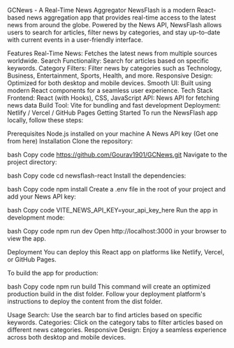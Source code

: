 GCNews - A Real-Time News Aggregator
NewsFlash is a modern React-based news aggregation app that provides real-time access to the latest news from around the globe. Powered by the News API, NewsFlash allows users to search for articles, filter news by categories, and stay up-to-date with current events in a user-friendly interface.

Features
Real-Time News: Fetches the latest news from multiple sources worldwide.
Search Functionality: Search for articles based on specific keywords.
Category Filters: Filter news by categories such as Technology, Business, Entertainment, Sports, Health, and more.
Responsive Design: Optimized for both desktop and mobile devices.
Smooth UI: Built using modern React components for a seamless user experience.
Tech Stack
Frontend: React (with Hooks), CSS, JavaScript
API: News API for fetching news data
Build Tool: Vite for bundling and fast development
Deployment: Netlify / Vercel / GitHub Pages
Getting Started
To run the NewsFlash app locally, follow these steps:

Prerequisites
Node.js installed on your machine
A News API key (Get one from here)
Installation
Clone the repository:

bash
Copy code
https://github.com/Gourav1901/GCNews.git
Navigate to the project directory:

bash
Copy code
cd newsflash-react
Install the dependencies:

bash
Copy code
npm install
Create a .env file in the root of your project and add your News API key:

bash
Copy code
VITE_NEWS_API_KEY=your_api_key_here
Run the app in development mode:

bash
Copy code
npm run dev
Open http://localhost:3000 in your browser to view the app.

Deployment
You can deploy this React app on platforms like Netlify, Vercel, or GitHub Pages.

To build the app for production:

bash
Copy code
npm run build
This command will create an optimized production build in the dist folder. Follow your deployment platform's instructions to deploy the content from the dist folder.

Usage
Search: Use the search bar to find articles based on specific keywords.
Categories: Click on the category tabs to filter articles based on different news categories.
Responsive Design: Enjoy a seamless experience across both desktop and mobile devices.
